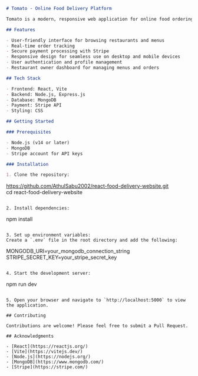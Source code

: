 ```markdown
# Tomato - Online Food Delivery Platform

Tomato is a modern, responsive web application for online food ordering and delivery. Built with React and Vite for the frontend, Node.js and MongoDB for the backend, and integrated with Stripe for secure payments.

## Features

- User-friendly interface for browsing restaurants and menus
- Real-time order tracking
- Secure payment processing with Stripe
- Responsive design for seamless use on desktop and mobile devices
- User authentication and profile management
- Restaurant owner dashboard for managing menus and orders

## Tech Stack

- Frontend: React, Vite
- Backend: Node.js, Express.js
- Database: MongoDB
- Payment: Stripe API
- Styling: CSS

## Getting Started

### Prerequisites

- Node.js (v14 or later)
- MongoDB
- Stripe account for API keys

### Installation

1. Clone the repository:
   ```
   https://github.com/AthulSabu2002/react-food-delivery-website.git
   <br>
   cd react-food-delivery-website
   ```

2. Install dependencies:
   ```

   npm install

   ```

3. Set up environment variables:
   Create a `.env` file in the root directory and add the following:
   ```

   MONGODB_URI=your_mongodb_connection_string
   STRIPE_SECRET_KEY=your_stripe_secret_key

   ```

4. Start the development server:
   ```

   npm run dev

   ```

5. Open your browser and navigate to `http://localhost:5000` to view the application.

## Contributing

Contributions are welcome! Please feel free to submit a Pull Request.

## Acknowledgments

- [React](https://reactjs.org/)
- [Vite](https://vitejs.dev/)
- [Node.js](https://nodejs.org/)
- [MongoDB](https://www.mongodb.com/)
- [Stripe](https://stripe.com/)
```
